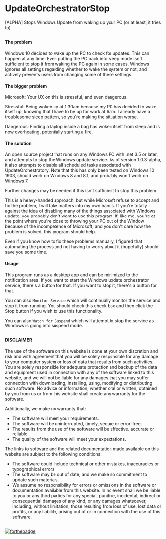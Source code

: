 ﻿# UpdateOrchestratorStop
[ALPHA] Stops Windows Update from waking up your PC (or at least, it tries to)

##

#### The problem

Windows 10 decides to wake up the PC to check for updates. This can happen at any time. Even putting the PC back into sleep mode isn't sufficient to stop it from waking the PC again in some cases. Windows ignores all settings regarding whether to wake the system or not, and actively prevents users from changing some of these settings.

#### The bigger problem

Microsoft: Your UX on this is stressful, and even dangerous.

Stressful: Being woken up at 1:30am because my PC has decided to wake itself up, knowing that I have to be up for work at 6am. I already have a troublesome sleep pattern, so you're making the situation worse.

Dangerous: Finding a laptop inside a bag has woken itself from sleep and is now overheating, potentially starting a fire.

#### The solution
An open source project that runs on any Windows PC with .net 3.5 or later, and attempts to stop the Windows update service. As of version 1.0.3-alpha, it also attempts to disable all scheduled tasks associated with UpdateOrchestratory. Note that this has only been tested on Windows 10 1903, should work on Windows 8 and 8.1, and probably won't work on Windows 7.

Further changes may be needed if this isn't sufficient to stop this problem.

This is a heavy-handed approach, but while Microsoft refuse to accept and fix the problem, I will take matters into my own hands. If you're totally against the idea of disabling many of the things associated with Windows update, you probably don't want to use this program. If, like me, you're at the point where you're close to throwing your PC out of the Window because of the incompetence of Microsoft, and you don't care how the problem is solved, this program should help.

Even if you know how to fix these problems manually, I figured that automating the process and not having to worry about it (hopefully) should save you some time.

#### Usage
This program runs as a desktop app and can be minimized to the notification area. If you want to start the Windows update orchestrator service, there's a button for that. If you want to stop it, there's a button for that.

You can also `Monitor Service` which will continually monitor the service and stop it from running. You should check this check box and then click the Stop button if you wish to use this functionality.

You can also `Watch for Suspend` which will attempt to stop the service as Windows is going into suspend mode.

##

#### DISCLAIMER

The use of the software on this website is done at your own discretion and risk and with agreement that you will be solely responsible for any damage to your computer system or loss of data that results from such activities. You are solely responsible for adequate protection and backup of the data and equipment used in connection with any of the software linked to this website, and we will not be liable for any damages that you may suffer connection with downloading, installing, using, modifying or distributing such software. No advice or information, whether oral or written, obtained by you from us or from this website shall create any warranty for the software.

Additionally, we make no warranty that:

 - The software will meet your requirements.
 - The software will be uninterrupted, timely, secure or error-free.
 - The results from the use of the software will be effective, accurate or reliable.
 - The quality of the software will meet your expectations.
 
 
The links to software and the related documentation made available on this website are subject to the following conditions:

 - The software could include technical or other mistakes, inaccuracies or typographical errors.
 - The software may be out of date, and we make no commitment to update such materials.
 - We assume no responsibility for errors or omissions in the software or documentation available from this website.
In no event shall we be liable to you or any third parties for any special, punitive, incidental, indirect or consequential damages of any kind, or any damages whatsoever, including, without limitation, those resulting from loss of use, lost data or profits, or any liability, arising out of or in connection with the use of this software.

##

[![forthebadge](https://forthebadge.com/images/badges/built-with-resentment.svg)](https://forthebadge.com)
